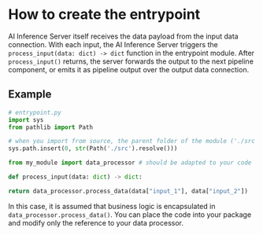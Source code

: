 # How to create the entrypoint

AI Inference Server itself receives the data payload from the input data connection. With each input, the AI Inference Server triggers the `process_input(data: dict) -> dict` function in the entrypoint module. After `process_input()` returns, the server forwards the output to the next pipeline component, or emits it as pipeline output over the output data connection.

## Example

```python
# entrypoint.py
import sys
from pathlib import Path

# when you import from source, the parent folder of the module ('./src') must be added to the system path
sys.path.insert(0, str(Path('./src').resolve()))

from my_module import data_processor # should be adapted to your code

def process_input(data: dict) -> dict:

return data_processor.process_data(data["input_1"], data["input_2"])
```

In this case, it is assumed that business logic is encapsulated in
`data_processor.process_data()`. You can place the code into your package and modify only the reference to your data processor.
